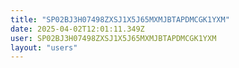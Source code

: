 ```yaml
---
title: "SP02BJ3H07498ZXSJ1X5J65MXMJBTAPDMCGK1YXM"
date: 2025-04-02T12:01:11.349Z
user: SP02BJ3H07498ZXSJ1X5J65MXMJBTAPDMCGK1YXM
layout: "users"
---
```

    